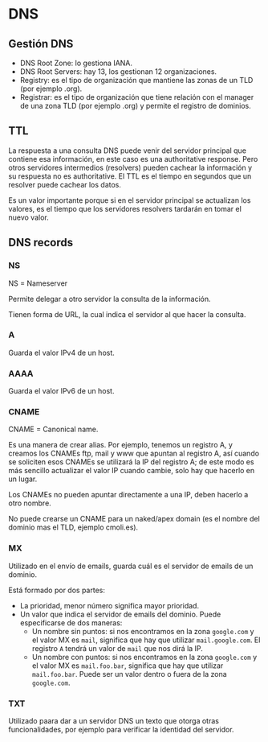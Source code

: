 # DNS

## Gestión DNS

- DNS Root Zone: lo gestiona IANA.
- DNS Root Servers: hay 13, los gestionan 12 organizaciones.
- Registry: es el tipo de organización que mantiene las zonas de un TLD (por ejemplo .org).
- Registrar: es el tipo de organización que tiene relación con el manager de una zona TLD (por ejemplo .org) y permite el registro de dominios.

## TTL

La respuesta a una consulta DNS puede venir del servidor principal que contiene esa información, en este caso es una authoritative response. Pero otros servidores intermedios (resolvers) pueden cachear la información y su respuesta no es authoritative. El TTL es el tiempo en segundos que un resolver puede cachear los datos.

Es un valor importante porque si en el servidor principal se actualizan los valores, es el tiempo que los servidores resolvers tardarán en tomar el nuevo valor.

## DNS records

### NS

NS = Nameserver

Permite delegar a otro servidor la consulta de la información.

Tienen forma de URL, la cual indica el servidor al que hacer la consulta.

### A

Guarda el valor IPv4 de un host.

### AAAA

Guarda el valor IPv6 de un host.

### CNAME

CNAME = Canonical name.

Es una manera de crear alias. Por ejemplo, tenemos un registro A, y creamos los CNAMEs ftp, mail y www que apuntan al registro A, así cuando se soliciten esos CNAMEs se utilizará la IP del registro A; de este modo es más sencillo actualizar el valor IP cuando cambie, solo hay que hacerlo en un lugar.

Los CNAMEs no pueden apuntar directamente a una IP, deben hacerlo a otro nombre.

No puede crearse un CNAME para un naked/apex domain (es el nombre del dominio mas el TLD, ejemplo cmoli.es).

### MX

Utilizado en el envío de emails, guarda cuál es el servidor de emails de un dominio.

Está formado por dos partes:

- La prioridad, menor número significa mayor prioridad.
- Un valor que indica el servidor de emails del dominio. Puede especificarse de dos maneras:
  - Un nombre sin puntos: si nos encontramos en la zona `google.com` y el valor MX es `mail`, significa que hay que utilizar `mail.google.com`. El registro `A` tendrá un valor de `mail` que nos dirá la IP.
  - Un nombre con puntos: si nos encontramos en la zona `google.com` y el valor MX es `mail.foo.bar`, significa que hay que utilizar `mail.foo.bar`. Puede ser un valor dentro o fuera de la zona `google.com`.

### TXT

Utilizado paara dar a un servidor DNS un texto que otorga otras funcionalidades, por ejemplo para verificar la identidad del servidor.
